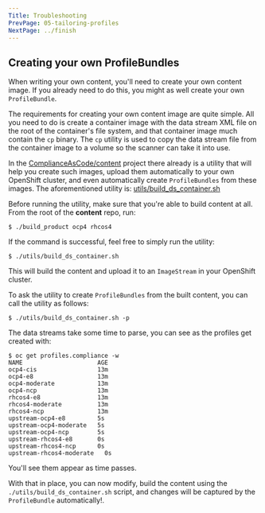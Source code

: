 ```yaml
---
Title: Troubleshooting
PrevPage: 05-tailoring-profiles
NextPage: ../finish
---
```

Creating your own ProfileBundles
--------------------------------

When writing your own content, you'll need to create your own content image.
If you already need to do this, you might as well create your own `ProfileBundle`.

The requirements for creating your own content image are quite simple. All
you need to do is create a container image with the data stream XML file
on the root of the container's file system, and that container image much
contain the `cp` binary. The `cp` utility is used to copy the data stream file
from the container image to a volume so the scanner can take it into use.

In the [ComplianceAsCode/content](https://github.com/ComplianceAsCode/content)
project there already is a utility that will help you create such images,
upload them automatically to your own OpenShift cluster, and even automatically
create `ProfileBundles` from these images. The aforementioned utility is:
[utils/build_ds_container.sh](https://github.com/ComplianceAsCode/content/blob/master/utils/build_ds_container.sh)

Before running the utility, make sure that you're able to build content at all.
From the root of the **content** repo, run:

```
$ ./build_product ocp4 rhcos4
```

If the command is successful, feel free to simply run the utility:

```
$ ./utils/build_ds_container.sh
```

This will build the content and upload it to an `ImageStream` in your
OpenShift cluster.

To ask the utility to create `ProfileBundles` from the built content,
you can call the utility as follows:

```
$ ./utils/build_ds_container.sh -p
```

The data streams take some time to parse, you can see as the profiles get
created with:

```
$ oc get profiles.compliance -w
NAME                     AGE
ocp4-cis                 13m
ocp4-e8                  13m
ocp4-moderate            13m
ocp4-ncp                 13m
rhcos4-e8                13m
rhcos4-moderate          13m
rhcos4-ncp               13m
upstream-ocp4-e8         5s
upstream-ocp4-moderate   5s
upstream-ocp4-ncp        5s
upstream-rhcos4-e8       0s
upstream-rhcos4-ncp      0s
upstream-rhcos4-moderate   0s
```

You'll see them appear as time passes.

With that in place, you can now modify, build the content using the `./utils/build_ds_container.sh`
script, and changes will be captured by the `ProfileBundle` automatically!.